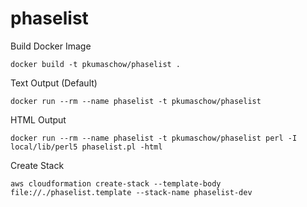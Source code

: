 # phaselist

Build Docker Image
```
docker build -t pkumaschow/phaselist .
```

Text Output (Default)
```
docker run --rm --name phaselist -t pkumaschow/phaselist
```

HTML Output
```
docker run --rm --name phaselist -t pkumaschow/phaselist perl -I local/lib/perl5 phaselist.pl -html
```

Create Stack
```
aws cloudformation create-stack --template-body file://./phaselist.template --stack-name phaselist-dev
```

